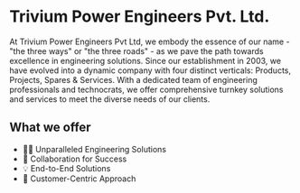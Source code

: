 # Trivium Power Engineers Pvt. Ltd.

At Trivium Power Engineers Pvt Ltd, we embody the essence of our name - "the three ways" or "the three roads" - as we pave the path towards excellence in engineering solutions. Since our establishment in 2003, we have evolved into a dynamic company with four distinct verticals: Products, Projects, Spares & Services. With a dedicated team of engineering professionals and technocrats, we offer comprehensive turnkey solutions and services to meet the diverse needs of our clients.

## What we offer

- 👨‍🏭 Unparalleled Engineering Solutions
- 🎯 Collaboration for Success
- 💡 End-to-End Solutions
- 🛒 Customer-Centric Approach
